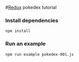 #[Redux](http://redux.js.org/) pokedex tutorial

### Install dependencies
`npm install`

### Run an example

`npm run example pokedex-001.js`
